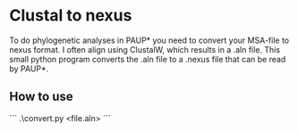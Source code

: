 # Clustal to nexus

To do phylogenetic analyses in PAUP* you need to convert your MSA-file to nexus format. I often align using ClustalW, which results in a .aln file. This small python program converts the .aln file to a .nexus file that can be read by PAUP*.

## How to use

´´´
.\convert.py <file.aln> <data type = Protein or DNA>
´´´
